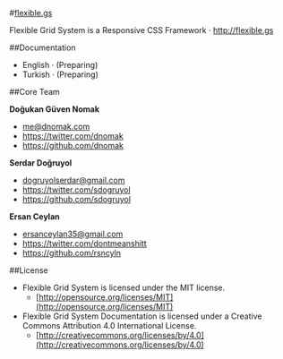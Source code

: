 #[flexible.gs](http://flexible.gs)

Flexible Grid System is a Responsive CSS Framework · http://flexible.gs

##Documentation
- English · (Preparing)
- Turkish · (Preparing)

##Core Team

**Doğukan Güven Nomak**
- me@dnomak.com
- https://twitter.com/dnomak
- https://github.com/dnomak

**Serdar Doğruyol**
- dogruyolserdar@gmail.com
- https://twitter.com/sdogruyol
- https://github.com/sdogruyol

**Ersan Ceylan**
- ersanceylan35@gmail.com
- https://twitter.com/dontmeanshitt
- https://github.com/rsncyln

##License
- Flexible Grid System is licensed under the MIT license.
  - [http://opensource.org/licenses/MIT](http://opensource.org/licenses/MIT)
- Flexible Grid System Documentation is licensed under a Creative Commons Attribution 4.0 International License.
  - [http://creativecommons.org/licenses/by/4.0](http://creativecommons.org/licenses/by/4.0)
